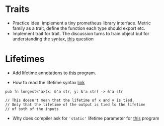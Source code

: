 # Traits
- Practice idea: implement a tiny prometheus library interface. Metric family as a trait, define the function each type should export etc.
- Implement trait for trait. The discussion turns to train object but for understanding the syntax, [this](https://stackoverflow.com/questions/29256519/i-implemented-a-trait-for-another-trait-but-cannot-call-methods-from-both-traits?noredirect=1&lq=1) question

# Lifetimes
- Add lifetime annotations to [this](https://play.rust-lang.org/?version=stable&mode=debug&edition=2021&gist=043c3192a0f1c9d26e8ac08d940517e9) program.

- How to read the lifetime syntax [link](https://stackoverflow.com/questions/68205578/clarification-on-rust-lifetime-syntax)

```
pub fn longest<'a>(x: &'a str, y: &'a str) -> &'a str 

// This doesn't mean that the lifetime of x and y is tied.
// Only that the lifetime of the output is tied to the lifetime
// of both of the inputs
```
- Why does compiler ask for `'static'` lifetime parameter for [this](https://stackoverflow.com/questions/40053550/the-compiler-suggests-i-add-a-static-lifetime-because-the-parameter-type-may-no?rq=1) program